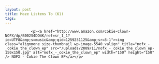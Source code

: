 ```yaml
---
layout: post
title: Maze Listens To (61)
tags:
---
```



                <p><a href="http://www.amazon.com/Cokie-Clown-NOFX/dp/B002S4DO4K/ref=sr_1_1?ie=UTF8&amp;s=music&amp;qid=1259231125&amp;sr=8-1"><img class="alignnone size-thumbnail wp-image-5540 valign" title="nofx_-_cokie_the_clown_ep" src="/uploads/2009/11/nofx_-_cokie_the_clown_ep-150x150.jpg" alt="nofx_-_cokie_the_clown_ep" width="150" height="150" /> NOFX - Cokie The Clown EP</a></p>
